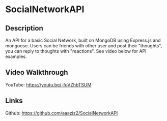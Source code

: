 # SocialNetworkAPI

## Description

An API for a basic Social Network, built on MongoDB using Express.js and mongoose. Users can be friends with other user and post their "thoughts", you can reply to thoughts with "reactions". See video below for API examples. 

## Video Walkthrough

YouTube: https://youtu.be/-foVZhbTSUM

## Links

Github: https://github.com/aaaziz2/SocialNetworkAPI